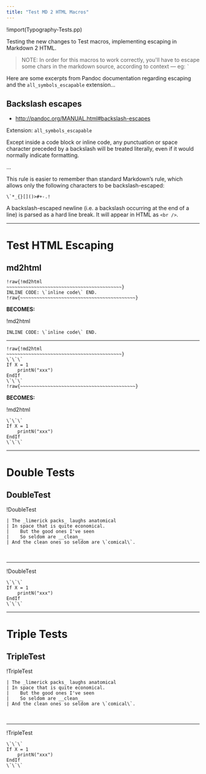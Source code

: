 ```yaml
---
title: "Test MD 2 HTML Macros"
---
```


!import(Typography-Tests.pp)

Testing the new changes to Test macros, implementing escaping in Markdown 2 HTML.

> NOTE: In order for this macros to work correctly, you'll have to escape some chars in the markdown source, according to context — eg: `` ` ``

Here are some excerpts from Pandoc documentation regarding escaping and the `all_symbols_escapable` extension...

## Backslash escapes

- <http://pandoc.org/MANUAL.html#backslash-escapes>


Extension: `all_symbols_escapable`

Except inside a code block or inline code, any punctuation or space character preceded by a backslash will be treated literally, even if it would normally indicate formatting. 

...

This rule is easier to remember than standard Markdown’s rule, which allows only the following characters to be backslash-escaped:

    \`*_{}[]()>#+-.!


A backslash-escaped newline (i.e. a backslash occurring at the end of a line) is parsed as a hard line break. It will appear in HTML as `<br />`. 

---

# Test HTML Escaping

## md2html


~~~~~~~~~~~~~~~~~~~~~~~~~~~~~~~~~~~~~~~~~~~~~~~
!raw{!md2html
~~~~~~~~~~~~~~~~~~~~~~~~~~~~~~~~~~~~~~~~~~}
INLINE CODE: \`inline code\` END.
!raw{~~~~~~~~~~~~~~~~~~~~~~~~~~~~~~~~~~~~~~~~~~}
~~~~~~~~~~~~~~~~~~~~~~~~~~~~~~~~~~~~~~~~~~~~~~~

__BECOMES:__

!md2html
~~~~~~~~~~~~~~~~~~~~~~~~~~~~~~~~~~~~~~~~~~
INLINE CODE: \`inline code\` END.
~~~~~~~~~~~~~~~~~~~~~~~~~~~~~~~~~~~~~~~~~~

----------------------------------------------------------------

~~~~~~~~~~~~~~~~~~~~~~~~~~~~~~~~~~~~~~~~~~~~~~~
!raw{!md2html
~~~~~~~~~~~~~~~~~~~~~~~~~~~~~~~~~~~~~~~~~~}
\`\`\`
If X = 1
    printN("xxx")
EndIf
\`\`\`
!raw{~~~~~~~~~~~~~~~~~~~~~~~~~~~~~~~~~~~~~~~~~~}
~~~~~~~~~~~~~~~~~~~~~~~~~~~~~~~~~~~~~~~~~~~~~~~

__BECOMES:__

!md2html
~~~~~~~~~~~~~~~~~~~~~~~~~~~~~~~~~~~~~~~~~~
\`\`\`
If X = 1
    printN("xxx")
EndIf
\`\`\`
~~~~~~~~~~~~~~~~~~~~~~~~~~~~~~~~~~~~~~~~~~


-------

# Double Tests

## DoubleTest

!DoubleTest
~~~~~~~~~~~~~~~~~~~~~~~~~~~~~~~~~~~~~~~~~~
| The _limerick packs_ laughs anatomical
| In space that is quite economical.
|    But the good ones I've seen
|    So seldom are __clean__
| And the clean ones so seldom are \`comical\`.
~~~~~~~~~~~~~~~~~~~~~~~~~~~~~~~~~~~~~~~~~~

<br />

----------------------------------------------------------------

!DoubleTest
~~~~~~~~~~~~~~~~~~~~~~~~~~~~~~~~~~~~~~~~~~
\`\`\`
If X = 1
    printN("xxx")
EndIf
\`\`\`
~~~~~~~~~~~~~~~~~~~~~~~~~~~~~~~~~~~~~~~~~~

-------

# Triple Tests

## TripleTest

!TripleTest
~~~~~~~~~~~~~~~~~~~~~~~~~~~~~~~~~~~~~~~~~~
| The _limerick packs_ laughs anatomical
| In space that is quite economical.
|    But the good ones I've seen
|    So seldom are __clean__
| And the clean ones so seldom are \`comical\`.
~~~~~~~~~~~~~~~~~~~~~~~~~~~~~~~~~~~~~~~~~~

<br />

----------------------------------------------------------------

!TripleTest
~~~~~~~~~~~~~~~~~~~~~~~~~~~~~~~~~~~~~~~~~~
\`\`\`
If X = 1
    printN("xxx")
EndIf
\`\`\`
~~~~~~~~~~~~~~~~~~~~~~~~~~~~~~~~~~~~~~~~~~

